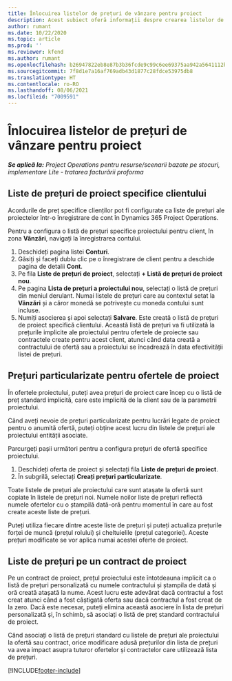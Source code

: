 ```yaml
---
title: Înlocuirea listelor de prețuri de vânzare pentru proiect
description: Acest subiect oferă informații despre crearea listelor de prețuri de vânzare particularizate.
author: rumant
ms.date: 10/22/2020
ms.topic: article
ms.prod: ''
ms.reviewer: kfend
ms.author: rumant
ms.openlocfilehash: b26947822eb8e87b3b36fcde9c99c6ee69375aa942a5641112b9b1109dcaa26c
ms.sourcegitcommit: 7f8d1e7a16af769adb43d1877c28fdce53975db8
ms.translationtype: HT
ms.contentlocale: ro-RO
ms.lasthandoff: 08/06/2021
ms.locfileid: "7009591"
---
```

# <a name="override-project-sales-price-lists"></a>Înlocuirea listelor de prețuri de vânzare pentru proiect

_**Se aplică la:** Project Operations pentru resurse/scenarii bazate pe stocuri, implementare Lite - tratarea facturării proforma_

## <a name="customer-specific-project-price-lists"></a>Liste de prețuri de proiect specifice clientului

Acordurile de preț specifice clienților pot fi configurate ca liste de prețuri ale proiectelor într-o înregistrare de cont în Dynamics 365 Project Operations.

Pentru a configura o listă de prețuri specifice proiectului pentru client, în zona **Vânzări**, navigați la înregistrarea contului.

1. Deschideți pagina listei **Conturi**.
2. Găsiți și faceți dublu clic pe o înregistrare de client pentru a deschide pagina de detalii **Cont**.
3. Pe fila **Liste de prețuri de proiect**, selectați **+ Listă de prețuri de proiect nou**.
4. Pe pagina **Lista de prețuri a proiectului nou**, selectați o listă de prețuri din meniul derulant. Numai listele de prețuri care au contextul setat la **Vânzări** și a căror monedă se potrivește cu moneda contului sunt incluse.
5. Numiți asocierea și apoi selectați **Salvare**. Este creată o listă de prețuri de proiect specifică clientului. Această listă de prețuri va fi utilizată la prețurile implicite ale proiectului pentru ofertele de proiecte sau contractele create pentru acest client, atunci când data creată a contractului de ofertă sau a proiectului se încadrează în data efectivității listei de prețuri.

## <a name="custom-pricing-on-project-quotes"></a>Prețuri particularizate pentru ofertele de proiect

În ofertele proiectului, puteți avea prețuri de proiect care încep cu o listă de preț standard implicită, care este implicită de la client sau de la parametrii proiectului.

Când aveți nevoie de prețuri particularizate pentru lucrări legate de proiect pentru o anumită ofertă, puteți obține acest lucru din listele de prețuri ale proiectului entității asociate.

Parcurgeți pașii următori pentru a configura prețuri de ofertă specifice proiectului.

1. Deschideți oferta de proiect și selectați fila **Liste de prețuri de proiect**.
2. În subgrilă, selectați **Creați prețuri particularizate**.

Toate listele de prețuri ale proiectului care sunt atașate la ofertă sunt copiate în listele de prețuri noi. Numele noilor liste de prețuri reflectă numele ofertelor cu o ștampilă dată-oră pentru momentul în care au fost create aceste liste de prețuri.

Puteți utiliza fiecare dintre aceste liste de prețuri și puteți actualiza prețurile forței de muncă (prețul rolului) și cheltuielile (prețul categoriei). Aceste prețuri modificate se vor aplica numai acestei oferte de proiect.

## <a name="price-lists-on-a-project-contract"></a>Liste de prețuri pe un contract de proiect

Pe un contract de proiect, prețul proiectului este întotdeauna implicit ca o listă de prețuri personalizată cu numele contractului și ștampila de dată și oră creată atașată la nume. Acest lucru este adevărat dacă contractul a fost creat atunci când a fost câștigată oferta sau dacă contractul a fost creat de la zero. Dacă este necesar, puteți elimina această asociere în lista de prețuri personalizată și, în schimb, să asociați o listă de preț standard contractului de proiect.

Când asociați o listă de prețuri standard cu listele de prețuri ale proiectului la ofertă sau contract, orice modificare adusă prețurilor din lista de prețuri va avea impact asupra tuturor ofertelor și contractelor care utilizează lista de prețuri.


[!INCLUDE[footer-include](../includes/footer-banner.md)]